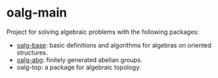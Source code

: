 # oalg-main

Project for solving algebraic problems with the following packages:

- [oalg-base](https://github.com/zErichGut/oalg-main/blob/main/oalg-base/README.md): basic definitions and algorithms for algebras on oriented structures.
- [oalg-abg](https://github.com/zErichGut/oalg-main/blob/main/oalg-abg/README.md): finitely generated abelian groups.
- oalg-top: a package for algebraic topology.

